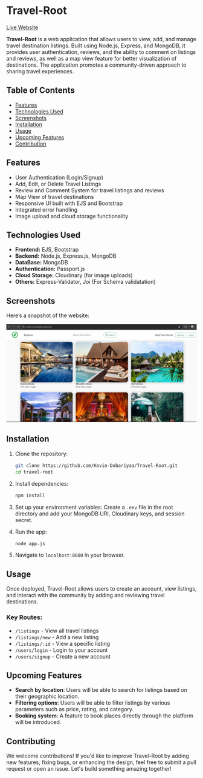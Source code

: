 
# Travel-Root


<a href="https://travel-root.onrender.com" target="_blank">Live Website</a>

**Travel-Root** is a web application that allows users to view, add, and manage travel destination listings. Built using Node.js, Express, and MongoDB, it provides user authentication, reviews, and the ability to comment on listings and reviews, as well as a map view feature for better visualization of destinations. The application promotes a community-driven approach to sharing travel experiences.


## Table of Contents
- [Features](#features)
- [Technologies Used](#technologies-used)
- [Screenshots](#screenshots)
- [Installation](#installation)
- [Usage](#usage)
- [Upcoming Features](#upcoming-features)
- [Contribution](#Contributing)



## Features
- User Authentication (Login/Signup)
- Add, Edit, or Delete Travel Listings
- Review and Comment System for travel listings and reviews
- Map View of travel destinations
- Responsive UI built with EJS and Bootstrap
- Integrated error handling
- Image upload and cloud storage functionality


## Technologies Used
- **Frontend:** EJS, Bootstrap
- **Backend:** Node.js, Express.js, MongoDB
- **DataBase:** MongoDB
- **Authentication:** Passport.js
- **Cloud Storage:** Cloudinary (for image uploads)
- **Others:** Express-Validator, Joi (For Schema validatation)


## Screenshots

Here’s a snapshot of the website:

![Travel-Root Homepage](assets/Home-Page.png)

## Installation

1. Clone the repository:
    ```bash
    git clone https://github.com/Kevin-Dobariyaa/Travel-Root.git
    cd travel-root
    ```

2. Install dependencies:
    ```bash
    npm install
    ```

3. Set up your environment variables:
    Create a `.env` file in the root directory and add your MongoDB URI, Cloudinary keys, and session secret.

4. Run the app:
    ```bash
    node app.js
    ```

5. Navigate to `localhost:8080` in your browser.

## Usage

Once deployed, Travel-Root allows users to create an account, view listings, and interact with the community by adding and reviewing travel destinations.

### Key Routes:
- `/listings` - View all travel listings
- `/listings/new` - Add a new listing
- `/listings/:id` - View a specific listing
- `/users/login` - Login to your account
- `/users/signup` - Create a new account




## Upcoming Features

- **Search by location**: Users will be able to search for listings based on their geographic location.
- **Filtering options**: Users will be able to filter listings by various parameters such as price, rating, and category.
- **Booking system**: A feature to book places directly through the platform will be introduced.


## Contributing

We welcome contributions! If you'd like to improve Travel-Root by adding new features, fixing bugs, or enhancing the design, feel free to submit a pull request or open an issue. Let's build something amazing together!


